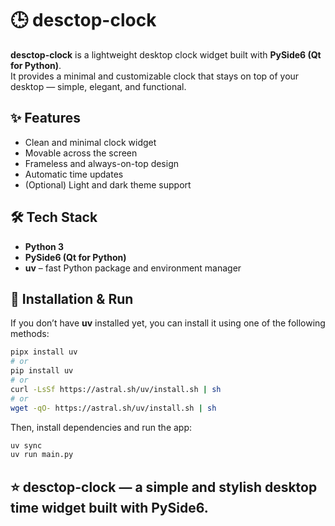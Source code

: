 # 🕒 desctop-clock

**desctop-clock** is a lightweight desktop clock widget built with **PySide6 (Qt for Python)**.  
It provides a minimal and customizable clock that stays on top of your desktop — simple, elegant, and functional.

## ✨ Features
- Clean and minimal clock widget  
- Movable across the screen  
- Frameless and always-on-top design  
- Automatic time updates  
- (Optional) Light and dark theme support  

## 🛠 Tech Stack
- **Python 3**
- **PySide6 (Qt for Python)**
- **uv** – fast Python package and environment manager

## 🚀 Installation & Run

If you don’t have **uv** installed yet, you can install it using one of the following methods:

```bash
pipx install uv
# or
pip install uv
# or
curl -LsSf https://astral.sh/uv/install.sh | sh
# or
wget -qO- https://astral.sh/uv/install.sh | sh
```

Then, install dependencies and run the app:
```bash
uv sync
uv run main.py
```

## ⭐ desctop-clock — a simple and stylish desktop time widget built with PySide6.